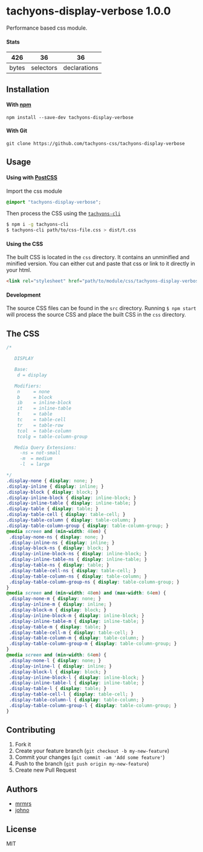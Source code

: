 # tachyons-display-verbose 1.0.0

Performance based css module.

#### Stats

426 | 36 | 36
---|---|---
bytes | selectors | declarations

## Installation

#### With [npm](https://npmjs.com)

```
npm install --save-dev tachyons-display-verbose
```

#### With Git

```
git clone https://github.com/tachyons-css/tachyons-display-verbose
```

## Usage

#### Using with [PostCSS](https://github.com/postcss/postcss)

Import the css module

```css
@import "tachyons-display-verbose";
```

Then process the CSS using the [`tachyons-cli`](https://github.com/tachyons-css/tachyons-cli)

```sh
$ npm i -g tachyons-cli
$ tachyons-cli path/to/css-file.css > dist/t.css
```

#### Using the CSS

The built CSS is located in the `css` directory. It contains an unminified and minified version.
You can either cut and paste that css or link to it directly in your html.

```html
<link rel="stylesheet" href="path/to/module/css/tachyons-display-verbose">
```

#### Development

The source CSS files can be found in the `src` directory.
Running `$ npm start` will process the source CSS and place the built CSS in the `css` directory.

## The CSS

```css
/*

   DISPLAY

   Base:
    d = display

   Modifiers:
    n     = none
    b     = block
    ib    = inline-block
    it    = inline-table
    t     = table
    tc    = table-cell
    tr    = table-row
    tcol  = table-column
    tcolg = table-column-group

   Media Query Extensions:
     -ns = not-small
     -m  = medium
     -l  = large

*/
.display-none { display: none; }
.display-inline { display: inline; }
.display-block { display: block; }
.display-inline-block { display: inline-block; }
.display-inline-table { display: inline-table; }
.display-table { display: table; }
.display-table-cell { display: table-cell; }
.display-table-column { display: table-column; }
.display-table-column-group { display: table-column-group; }
@media screen and (min-width: 48em) {
 .display-none-ns { display: none; }
 .display-inline-ns { display: inline; }
 .display-block-ns { display: block; }
 .display-inline-block-ns { display: inline-block; }
 .display-inline-table-ns { display: inline-table; }
 .display-table-ns { display: table; }
 .display-table-cell-ns { display: table-cell; }
 .display-table-column-ns { display: table-column; }
 .display-table-column-group-ns { display: table-column-group; }
}
@media screen and (min-width: 48em) and (max-width: 64em) {
 .display-none-m { display: none; }
 .display-inline-m { display: inline; }
 .display-block-m { display: block; }
 .display-inline-block-m { display: inline-block; }
 .display-inline-table-m { display: inline-table; }
 .display-table-m { display: table; }
 .display-table-cell-m { display: table-cell; }
 .display-table-column-m { display: table-column; }
 .display-table-column-group-m { display: table-column-group; }
}
@media screen and (min-width: 64em) {
 .display-none-l { display: none; }
 .display-inline-l { display: inline; }
 .display-block-l { display: block; }
 .display-inline-block-l { display: inline-block; }
 .display-inline-table-l { display: inline-table; }
 .display-table-l { display: table; }
 .display-table-cell-l { display: table-cell; }
 .display-table-column-l { display: table-column; }
 .display-table-column-group-l { display: table-column-group; }
}
```

## Contributing

1. Fork it
2. Create your feature branch (`git checkout -b my-new-feature`)
3. Commit your changes (`git commit -am 'Add some feature'`)
4. Push to the branch (`git push origin my-new-feature`)
5. Create new Pull Request

## Authors

* [mrmrs](http://mrmrs.io)
* [johno](http://johnotander.com)

## License

MIT


